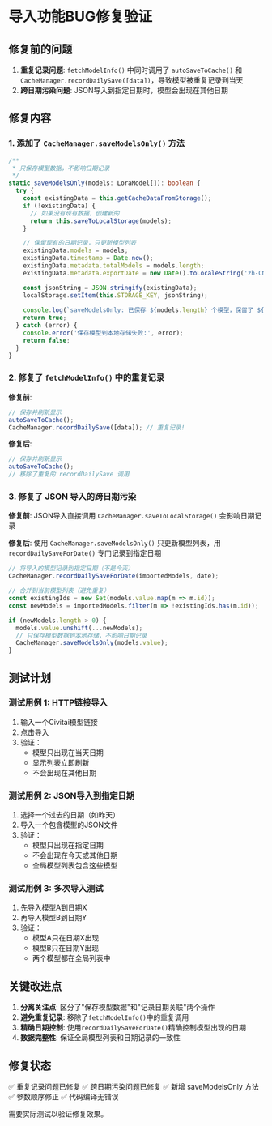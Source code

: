 # 导入功能BUG修复验证

## 修复前的问题

1. **重复记录问题**: `fetchModelInfo()` 中同时调用了 `autoSaveToCache()` 和 `CacheManager.recordDailySave([data])`，导致模型被重复记录到当天
2. **跨日期污染问题**: JSON导入到指定日期时，模型会出现在其他日期

## 修复内容

### 1. 添加了 `CacheManager.saveModelsOnly()` 方法

```typescript
/**
 * 只保存模型数据，不影响日期记录
 */
static saveModelsOnly(models: LoraModel[]): boolean {
  try {
    const existingData = this.getCacheDataFromStorage();
    if (!existingData) {
      // 如果没有现有数据，创建新的
      return this.saveToLocalStorage(models);
    }

    // 保留现有的日期记录，只更新模型列表
    existingData.models = models;
    existingData.timestamp = Date.now();
    existingData.metadata.totalModels = models.length;
    existingData.metadata.exportDate = new Date().toLocaleString('zh-CN');

    const jsonString = JSON.stringify(existingData);
    localStorage.setItem(this.STORAGE_KEY, jsonString);
    
    console.log(`saveModelsOnly: 已保存 ${models.length} 个模型，保留了 ${existingData.dailyRecords.length} 个日期记录`);
    return true;
  } catch (error) {
    console.error('保存模型到本地存储失败:', error);
    return false;
  }
}
```

### 2. 修复了 `fetchModelInfo()` 中的重复记录

**修复前**:
```typescript
// 保存并刷新显示
autoSaveToCache();
CacheManager.recordDailySave([data]); // 重复记录!
```

**修复后**:
```typescript
// 保存并刷新显示
autoSaveToCache();
// 移除了重复的 recordDailySave 调用
```

### 3. 修复了 JSON 导入的跨日期污染

**修复前**: JSON导入直接调用 `CacheManager.saveToLocalStorage()` 会影响日期记录

**修复后**: 使用 `CacheManager.saveModelsOnly()` 只更新模型列表，用 `recordDailySaveForDate()` 专门记录到指定日期

```typescript
// 将导入的模型记录到指定日期（不是今天）
CacheManager.recordDailySaveForDate(importedModels, date);

// 合并到当前模型列表（避免重复）
const existingIds = new Set(models.value.map(m => m.id));
const newModels = importedModels.filter(m => !existingIds.has(m.id));

if (newModels.length > 0) {
  models.value.unshift(...newModels);
  // 只保存模型数据到本地存储，不影响日期记录
  CacheManager.saveModelsOnly(models.value);
}
```

## 测试计划

### 测试用例 1: HTTP链接导入
1. 输入一个Civitai模型链接
2. 点击导入
3. 验证：
   - 模型只出现在当天日期
   - 显示列表立即刷新
   - 不会出现在其他日期

### 测试用例 2: JSON导入到指定日期
1. 选择一个过去的日期（如昨天）
2. 导入一个包含模型的JSON文件
3. 验证：
   - 模型只出现在指定日期
   - 不会出现在今天或其他日期
   - 全局模型列表包含这些模型

### 测试用例 3: 多次导入测试
1. 先导入模型A到日期X
2. 再导入模型B到日期Y
3. 验证：
   - 模型A只在日期X出现
   - 模型B只在日期Y出现
   - 两个模型都在全局列表中

## 关键改进点

1. **分离关注点**: 区分了"保存模型数据"和"记录日期关联"两个操作
2. **避免重复记录**: 移除了`fetchModelInfo()`中的重复调用
3. **精确日期控制**: 使用`recordDailySaveForDate()`精确控制模型出现的日期
4. **数据完整性**: 保证全局模型列表和日期记录的一致性

## 修复状态

✅ 重复记录问题已修复
✅ 跨日期污染问题已修复
✅ 新增 saveModelsOnly 方法
✅ 参数顺序修正
✅ 代码编译无错误

需要实际测试以验证修复效果。
